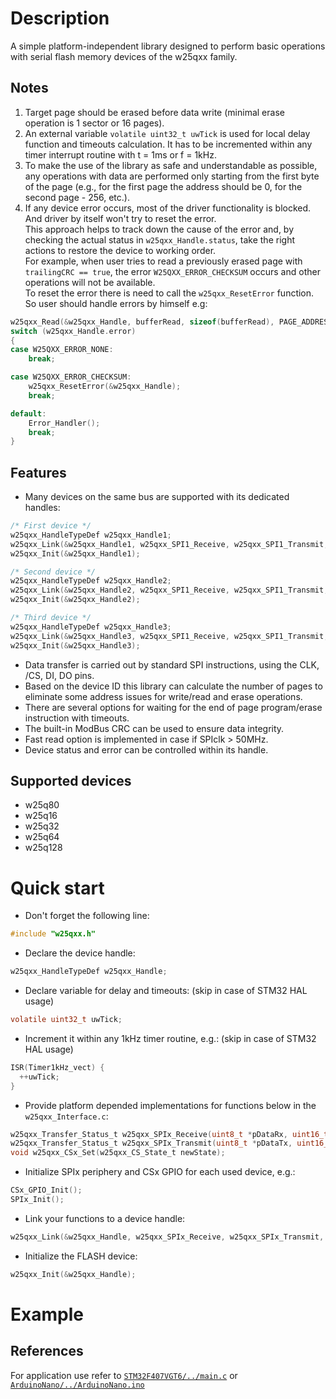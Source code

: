 # Description
A simple platform-independent library designed to perform basic operations with serial flash memory devices of the w25qxx family.
## Notes
1. Target page should be erased before data write (minimal erase operation is 1 sector or 16 pages).
2. An external variable `volatile uint32_t uwTick` is used for local delay function and timeouts calculation. It has to be incremented within any timer interrupt routine with t = 1ms or f = 1kHz.
3. To make the use of the library as safe and understandable as possible, any operations with data are performed only starting from the first byte of the page 
(e.g., for the first page the address should be 0, for the second page - 256, etc.).
4. If any device error occurs, most of the driver functionality is blocked. And driver by itself won't try to reset the error.  
This approach helps to track down the cause of the error and, by checking the actual status in `w25qxx_Handle.status`, take the right actions to restore the device to working order.   
For example, when user tries to read a previously erased page with `trailingCRC == true`, the error `W25QXX_ERROR_CHECKSUM` occurs and other operations will not be available.  
To reset the error there is need to call the `w25qxx_ResetError` function.
So user should handle errors by himself e.g:
```C
w25qxx_Read(&w25qxx_Handle, bufferRead, sizeof(bufferRead), PAGE_ADDRESS, true, false);
switch (w25qxx_Handle.error)
{
case W25QXX_ERROR_NONE:
    break;

case W25QXX_ERROR_CHECKSUM:
    w25qxx_ResetError(&w25qxx_Handle);
    break;

default:
    Error_Handler();
    break;
}
```
## Features
* Many devices on the same bus are supported with its dedicated handles:
```C
/* First device */
w25qxx_HandleTypeDef w25qxx_Handle1;
w25qxx_Link(&w25qxx_Handle1, w25qxx_SPI1_Receive, w25qxx_SPI1_Transmit, w25qxx_CS0_Set);
w25qxx_Init(&w25qxx_Handle1);

/* Second device */
w25qxx_HandleTypeDef w25qxx_Handle2;
w25qxx_Link(&w25qxx_Handle2, w25qxx_SPI1_Receive, w25qxx_SPI1_Transmit, w25qxx_CS1_Set);
w25qxx_Init(&w25qxx_Handle2);

/* Third device */
w25qxx_HandleTypeDef w25qxx_Handle3;
w25qxx_Link(&w25qxx_Handle3, w25qxx_SPI1_Receive, w25qxx_SPI1_Transmit, w25qxx_CS2_Set);
w25qxx_Init(&w25qxx_Handle3);
```
* Data transfer is carried out by standard SPI instructions, using the CLK, /CS, DI, DO pins.  
* Based on the device ID this library can calculate the number of pages to eliminate some address issues for write/read and erase operations.
* There are several options for waiting for the end of page program/erase instruction with timeouts.
* The built-in ModBus CRC can be used to ensure data integrity.
* Fast read option is implemented in case if SPIclk > 50MHz.
* Device status and error can be controlled within its handle. 
## Supported devices
* w25q80
* w25q16
* w25q32
* w25q64
* w25q128

# Quick start
* Don't forget the following line:
```C
#include "w25qxx.h"
```
* Declare the device handle:
```C
w25qxx_HandleTypeDef w25qxx_Handle;
```
* Declare variable for delay and timeouts: (skip in case of STM32 HAL usage)
```C
volatile uint32_t uwTick;
```
* Increment it within any 1kHz timer routine, e.g.: (skip in case of STM32 HAL usage)
```C
ISR(Timer1kHz_vect) {
  ++uwTick;
}
```
* Provide platform depended implementations for functions below in the `w25qxx_Interface.c`:
```C
w25qxx_Transfer_Status_t w25qxx_SPIx_Receive(uint8_t *pDataRx, uint16_t size, uint32_t timeout);
w25qxx_Transfer_Status_t w25qxx_SPIx_Transmit(uint8_t *pDataTx, uint16_t size, uint32_t timeout);
void w25qxx_CSx_Set(w25qxx_CS_State_t newState);
```
* Initialize SPIx periphery and CSx GPIO for each used device, e.g.:
```C
CSx_GPIO_Init();
SPIx_Init();
```
* Link your functions to a device handle:
```C
w25qxx_Link(&w25qxx_Handle, w25qxx_SPIx_Receive, w25qxx_SPIx_Transmit, w25qxx_CSx_Set);
```
* Initialize the FLASH device:
```C
w25qxx_Init(&w25qxx_Handle);
```
# Example
## References
For application use refer to [`STM32F407VGT6/../main.c`](./Examples/STM32F407VGT6/Core/Src/main.c)
or [`ArduinoNano/../ArduinoNano.ino`](./Examples/ArduinoNano/ArduinoNano.ino)
